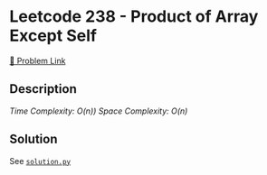 # Leetcode 238 - Product of Array Except Self

[🔗 Problem Link](https://leetcode.com/problems/product-of-array-except-self/)

## Description

*Time Complexity: O(n))
Space Complexity: O(n)*

## Solution

See [`solution.py`](solution.py)
